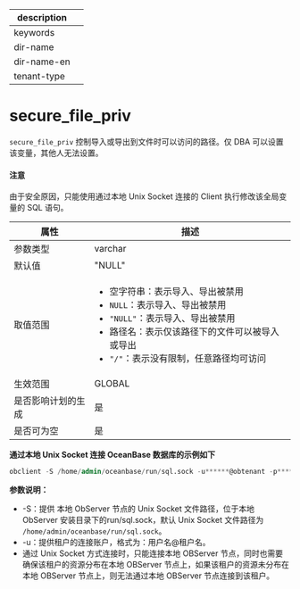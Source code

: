 |description||
|---|---|
|keywords||
|dir-name||
|dir-name-en||
|tenant-type||

# secure_file_priv

`secure_file_priv` 控制导入或导出到文件时可以访问的路径。仅 DBA 可以设置该变量，其他人无法设置。

<main id="notice" type='notice'>
  <h4>注意</h4>
  <p>由于安全原因，只能使用通过本地 Unix Socket 连接的 Client 执行修改该全局变量的 SQL 语句。</p>
</main>

|  **属性**   | **描述**  |
|-----------|---------|
| 参数类型      | varchar |
| 默认值       | "NULL"    |
| 取值范围      | <ul><li>空字符串：表示导入、导出被禁用 </li><li> `NULL`：表示导入、导出被禁用  </li><li> `"NULL"`：表示导入、导出被禁用  </li><li>路径名：表示仅该路径下的文件可以被导入或导出  </li><li>`"/"`：表示没有限制，任意路径均可访问 </li></ul>   |
| 生效范围      | GLOBAL  |
| 是否影响计划的生成 | 是       |
| 是否可为空     | 是       |
**通过本地 Unix Socket 连接 OceanBase 数据库的示例如下**

```sql
obclient -S /home/admin/oceanbase/run/sql.sock -u******@obtenant -p******
```

**参数说明：**

* -S：提供 本地 ObServer 节点的 Unix Socket 文件路径，位于本地 ObServer 安装目录下的run/sql.sock，默认 Unix Socket 文件路径为 `/home/admin/oceanbase/run/sql.sock`。
* -u：提供租户的连接账户，格式为：用户名@租户名。
* 通过 Unix Socket 方式连接时，只能连接本地 OBServer 节点，同时也需要确保该租户的资源分布在本地 OBServer 节点上，如果该租户的资源未分布在本地 OBServer 节点上，则无法通过本地 OBServer 节点连接到该租户。

